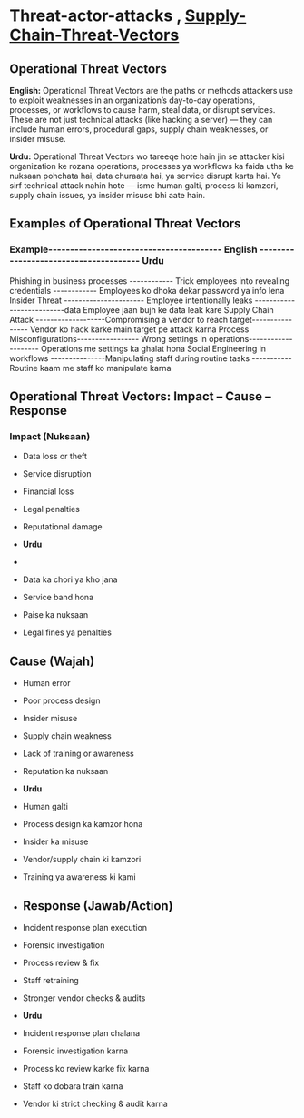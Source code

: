 # Threat-actor-attacks ,  **[ Supply-Chain-Threat-Vectors](https://github.com/sherazi1214/Supply-Chain-Threat-Vectors)** 

## Operational Threat Vectors

**English:**
Operational Threat Vectors are the paths or methods attackers use to exploit weaknesses in an organization’s day-to-day operations, processes, or workflows to cause harm, steal data, or disrupt services.
These are not just technical attacks (like hacking a server) — they can include human errors, procedural gaps, supply chain weaknesses, or insider misuse.

**Urdu:**
Operational Threat Vectors wo tareeqe hote hain jin se attacker kisi organization ke rozana operations, processes ya workflows ka faida utha ke nuksaan pohchata hai, data churaata hai, ya service disrupt karta hai.
Ye sirf technical attack nahin hote — isme human galti, process ki kamzori, supply chain issues, ya insider misuse bhi aate hain.

## Examples of Operational Threat Vectors
### Example----------------------------------------	English -------------------------------------- Urdu
Phishing in business processes ------------	Trick employees into revealing credentials ------------	Employees ko dhoka dekar password ya info lena
Insider Threat ----------------------	Employee intentionally leaks --------------------------data	Employee jaan bujh ke data leak kare
Supply Chain Attack	-------------------Compromising a vendor to reach target----------------	Vendor ko hack karke main target pe attack karna
Process Misconfigurations-----------------	Wrong settings in operations--------------------	Operations me settings ka ghalat hona
Social Engineering in workflows	---------------Manipulating staff during routine tasks	-----------Routine kaam me staff ko manipulate karna

## Operational Threat Vectors: Impact – Cause – Response

### Impact (Nuksaan)
- Data loss or theft
- Service disruption
- Financial loss
- Legal penalties
- Reputational damage

- **Urdu**
- 
 - Data ka chori ya kho jana
- Service band hona
- Paise ka nuksaan
- Legal fines ya penalties

## Cause (Wajah)	
- Human error
- Poor process design
- Insider misuse
- Supply chain weakness
- Lack of training or awareness
- Reputation ka nuksaan

- **Urdu**
-  Human galti
- Process design ka kamzor hona
- Insider ka misuse
- Vendor/supply chain ki kamzori
- Training ya awareness ki kami

- ## Response (Jawab/Action)
- Incident response plan execution
- Forensic investigation
- Process review & fix
- Staff retraining
- Stronger vendor checks & audits

- **Urdu**
-  Incident response plan chalana
- Forensic investigation karna
- Process ko review karke fix karna
- Staff ko dobara train karna
- Vendor ki strict checking & audit karna
